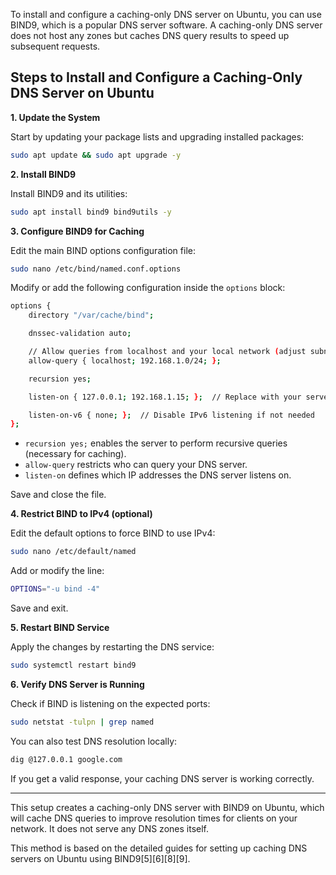 
To install and configure a caching-only DNS server on Ubuntu, you can use BIND9, which is a popular DNS server software. A caching-only DNS server does not host any zones but caches DNS query results to speed up subsequent requests.

## Steps to Install and Configure a Caching-Only DNS Server on Ubuntu

**1. Update the System**

Start by updating your package lists and upgrading installed packages:

```bash
sudo apt update && sudo apt upgrade -y
```

**2. Install BIND9**

Install BIND9 and its utilities:

```bash
sudo apt install bind9 bind9utils -y
```

**3. Configure BIND9 for Caching**

Edit the main BIND options configuration file:

```bash
sudo nano /etc/bind/named.conf.options
```

Modify or add the following configuration inside the `options` block:

```bash
options {
    directory "/var/cache/bind";

    dnssec-validation auto;

    // Allow queries from localhost and your local network (adjust subnet as needed)
    allow-query { localhost; 192.168.1.0/24; };

    recursion yes;

    listen-on { 127.0.0.1; 192.168.1.15; };  // Replace with your server IP or use 'any;' to listen on all interfaces

    listen-on-v6 { none; };  // Disable IPv6 listening if not needed
};
```

- `recursion yes;` enables the server to perform recursive queries (necessary for caching).
- `allow-query` restricts who can query your DNS server.
- `listen-on` defines which IP addresses the DNS server listens on.

Save and close the file.

**4. Restrict BIND to IPv4 (optional)**

Edit the default options to force BIND to use IPv4:

```bash
sudo nano /etc/default/named
```

Add or modify the line:

```bash
OPTIONS="-u bind -4"
```

Save and exit.

**5. Restart BIND Service**

Apply the changes by restarting the DNS service:

```bash
sudo systemctl restart bind9
```

**6. Verify DNS Server is Running**

Check if BIND is listening on the expected ports:

```bash
sudo netstat -tulpn | grep named
```

You can also test DNS resolution locally:

```bash
dig @127.0.0.1 google.com
```

If you get a valid response, your caching DNS server is working correctly.

---

This setup creates a caching-only DNS server with BIND9 on Ubuntu, which will cache DNS queries to improve resolution times for clients on your network. It does not serve any DNS zones itself.

This method is based on the detailed guides for setting up caching DNS servers on Ubuntu using BIND9[5][6][8][9].

